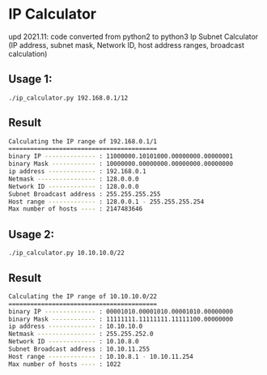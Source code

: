 # IP Calculator
upd 2021.11: code converted from python2 to python3
Ip Subnet Calculator (IP address, subnet mask, Network ID, host address ranges, broadcast calculation)

## Usage 1:
`./ip_calculator.py 192.168.0.1/12`
## Result
```bash
Calculating the IP range of 192.168.0.1/1
=========================================
binary IP -------------- : 11000000.10101000.00000000.00000001
binary Mask ------------ : 10000000.00000000.00000000.00000000
ip address ------------- : 192.168.0.1
Netmask ---------------- : 128.0.0.0
Network ID ------------- : 128.0.0.0
Subnet Broadcast address : 255.255.255.255
Host range ------------- : 128.0.0.1 - 255.255.255.254
Max number of hosts ---- : 2147483646
```

## Usage 2:
`./ip_calculator.py 10.10.10.0/22`
## Result
```bash
Calculating the IP range of 10.10.10.0/22
=========================================
binary IP -------------- : 00001010.00001010.00001010.00000000
binary Mask ------------ : 11111111.11111111.11111100.00000000
ip address ------------- : 10.10.10.0
Netmask ---------------- : 255.255.252.0
Network ID ------------- : 10.10.8.0
Subnet Broadcast address : 10.10.11.255
Host range ------------- : 10.10.8.1 - 10.10.11.254
Max number of hosts ---- : 1022
```
